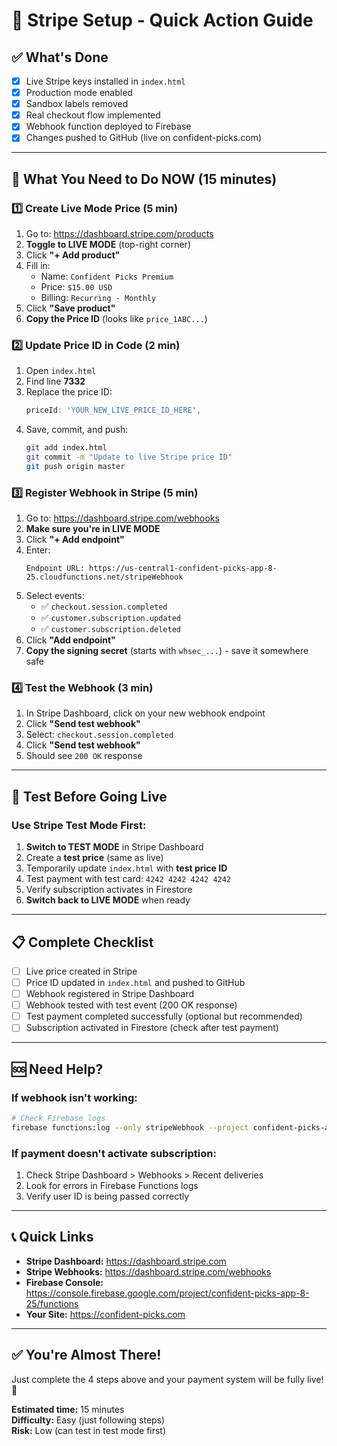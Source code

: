 # 🎯 Stripe Setup - Quick Action Guide

## ✅ What's Done

- [x] Live Stripe keys installed in `index.html`
- [x] Production mode enabled
- [x] Sandbox labels removed
- [x] Real checkout flow implemented
- [x] Webhook function deployed to Firebase
- [x] Changes pushed to GitHub (live on confident-picks.com)

---

## 🚨 What You Need to Do NOW (15 minutes)

### 1️⃣ Create Live Mode Price (5 min)

1. Go to: https://dashboard.stripe.com/products
2. **Toggle to LIVE MODE** (top-right corner)
3. Click **"+ Add product"**
4. Fill in:
   - Name: `Confident Picks Premium`
   - Price: `$15.00 USD`
   - Billing: `Recurring - Monthly`
5. Click **"Save product"**
6. **Copy the Price ID** (looks like `price_1ABC...`)

### 2️⃣ Update Price ID in Code (2 min)

1. Open `index.html`
2. Find line **7332**
3. Replace the price ID:
   ```javascript
   priceId: 'YOUR_NEW_LIVE_PRICE_ID_HERE',
   ```
4. Save, commit, and push:
   ```bash
   git add index.html
   git commit -m "Update to live Stripe price ID"
   git push origin master
   ```

### 3️⃣ Register Webhook in Stripe (5 min)

1. Go to: https://dashboard.stripe.com/webhooks
2. **Make sure you're in LIVE MODE**
3. Click **"+ Add endpoint"**
4. Enter:
   ```
   Endpoint URL: https://us-central1-confident-picks-app-8-25.cloudfunctions.net/stripeWebhook
   ```
5. Select events:
   - ✅ `checkout.session.completed`
   - ✅ `customer.subscription.updated`
   - ✅ `customer.subscription.deleted`
6. Click **"Add endpoint"**
7. **Copy the signing secret** (starts with `whsec_...`) - save it somewhere safe

### 4️⃣ Test the Webhook (3 min)

1. In Stripe Dashboard, click on your new webhook endpoint
2. Click **"Send test webhook"**
3. Select: `checkout.session.completed`
4. Click **"Send test webhook"**
5. Should see `200 OK` response

---

## 🧪 Test Before Going Live

### Use Stripe Test Mode First:

1. **Switch to TEST MODE** in Stripe Dashboard
2. Create a **test price** (same as live)
3. Temporarily update `index.html` with **test price ID**
4. Test payment with test card: `4242 4242 4242 4242`
5. Verify subscription activates in Firestore
6. **Switch back to LIVE MODE** when ready

---

## 📋 Complete Checklist

- [ ] Live price created in Stripe
- [ ] Price ID updated in `index.html` and pushed to GitHub
- [ ] Webhook registered in Stripe Dashboard
- [ ] Webhook tested with test event (200 OK response)
- [ ] Test payment completed successfully (optional but recommended)
- [ ] Subscription activated in Firestore (check after test payment)

---

## 🆘 Need Help?

### If webhook isn't working:
```bash
# Check Firebase logs
firebase functions:log --only stripeWebhook --project confident-picks-app-8-25
```

### If payment doesn't activate subscription:
1. Check Stripe Dashboard > Webhooks > Recent deliveries
2. Look for errors in Firebase Functions logs
3. Verify user ID is being passed correctly

---

## 📞 Quick Links

- **Stripe Dashboard:** https://dashboard.stripe.com
- **Stripe Webhooks:** https://dashboard.stripe.com/webhooks
- **Firebase Console:** https://console.firebase.google.com/project/confident-picks-app-8-25/functions
- **Your Site:** https://confident-picks.com

---

## ✅ You're Almost There!

Just complete the 4 steps above and your payment system will be fully live! 🚀

**Estimated time:** 15 minutes  
**Difficulty:** Easy (just following steps)  
**Risk:** Low (can test in test mode first)

